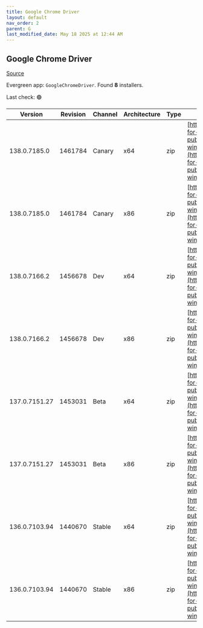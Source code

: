 ```yaml
---
title: Google Chrome Driver
layout: default
nav_order: 2
parent: G
last_modified_date: May 18 2025 at 12:44 AM
---
```


## Google Chrome Driver

[Source](https://googlechromelabs.github.io/chrome-for-testing/)

Evergreen app: `GoogleChromeDriver`. Found **8** installers.

Last check: 🟢

| Version       | Revision | Channel | Architecture | Type | URI                                                                                                                                                                                                        |
| ------------- | -------- | ------- | ------------ | ---- | ---------------------------------------------------------------------------------------------------------------------------------------------------------------------------------------------------------- |
| 138.0.7185.0  | 1461784  | Canary  | x64          | zip  | [https://storage.googleapis.com/chrome-for-testing-public/138.0.7185.0/win64/chromedriver-win64.zip](https://storage.googleapis.com/chrome-for-testing-public/138.0.7185.0/win64/chromedriver-win64.zip)   |
| 138.0.7185.0  | 1461784  | Canary  | x86          | zip  | [https://storage.googleapis.com/chrome-for-testing-public/138.0.7185.0/win32/chromedriver-win32.zip](https://storage.googleapis.com/chrome-for-testing-public/138.0.7185.0/win32/chromedriver-win32.zip)   |
| 138.0.7166.2  | 1456678  | Dev     | x64          | zip  | [https://storage.googleapis.com/chrome-for-testing-public/138.0.7166.2/win64/chromedriver-win64.zip](https://storage.googleapis.com/chrome-for-testing-public/138.0.7166.2/win64/chromedriver-win64.zip)   |
| 138.0.7166.2  | 1456678  | Dev     | x86          | zip  | [https://storage.googleapis.com/chrome-for-testing-public/138.0.7166.2/win32/chromedriver-win32.zip](https://storage.googleapis.com/chrome-for-testing-public/138.0.7166.2/win32/chromedriver-win32.zip)   |
| 137.0.7151.27 | 1453031  | Beta    | x64          | zip  | [https://storage.googleapis.com/chrome-for-testing-public/137.0.7151.27/win64/chromedriver-win64.zip](https://storage.googleapis.com/chrome-for-testing-public/137.0.7151.27/win64/chromedriver-win64.zip) |
| 137.0.7151.27 | 1453031  | Beta    | x86          | zip  | [https://storage.googleapis.com/chrome-for-testing-public/137.0.7151.27/win32/chromedriver-win32.zip](https://storage.googleapis.com/chrome-for-testing-public/137.0.7151.27/win32/chromedriver-win32.zip) |
| 136.0.7103.94 | 1440670  | Stable  | x64          | zip  | [https://storage.googleapis.com/chrome-for-testing-public/136.0.7103.94/win64/chromedriver-win64.zip](https://storage.googleapis.com/chrome-for-testing-public/136.0.7103.94/win64/chromedriver-win64.zip) |
| 136.0.7103.94 | 1440670  | Stable  | x86          | zip  | [https://storage.googleapis.com/chrome-for-testing-public/136.0.7103.94/win32/chromedriver-win32.zip](https://storage.googleapis.com/chrome-for-testing-public/136.0.7103.94/win32/chromedriver-win32.zip) |
